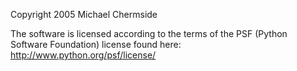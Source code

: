 Copyright 2005 Michael Chermside

The software is licensed according to the terms of the PSF (Python Software Foundation) license found here: http://www.python.org/psf/license/